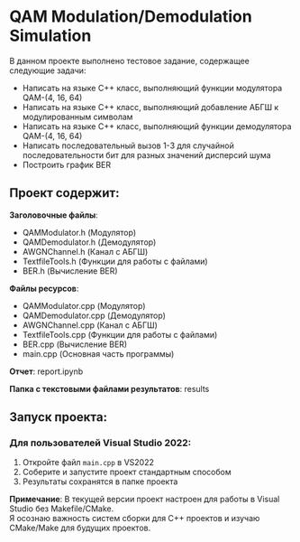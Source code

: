 # QAM Modulation/Demodulation Simulation

В данном проекте выполнено тестовое задание, содержащее следующие задачи:  
* Написать на языке С++ класс, выполняющий функции модулятора QAM-(4, 16, 64)  
* Написать на языке С++ класс, выполняющий добавление АБГШ к модулированным символам   
* Написать на языке С++ класс, выполняющий функции демодулятора QAM-(4, 16, 64)   
* Написать последовательный вызов 1-3 для случайной последовательности бит для разных значений дисперсий шума   
* Построить график BER  

## Проект содержит:  
**Заголовочные файлы**:  
- QAMModulator.h (Модулятор)
- QAMDemodulator.h (Демодулятор)
- AWGNChannel.h (Канал с АБГШ)
- TextfileTools.h (Функции для работы с файлами)
- BER.h (Вычисление BER)

**Файлы ресурсов**:  
- QAMModulator.cpp (Модулятор)
- QAMDemodulator.cpp (Демодулятор)
- AWGNChannel.cpp (Канал с АБГШ)
- TextfileTools.cpp (Функции для работы с файлами)
- BER.cpp (Вычисление BER)
- main.cpp (Основная часть программы)

**Отчет**: report.ipynb

**Папка с текстовыми файлами результатов**: results

## Запуск проекта:

### Для пользователей Visual Studio 2022:
1. Откройте файл `main.cpp` в VS2022
2. Соберите и запустите проект стандартным способом
3. Результаты сохранятся в папке проекта

**Примечание**: В текущей версии проект настроен для работы в Visual Studio без Makefile/CMake.  
Я осознаю важность систем сборки для C++ проектов и изучаю CMake/Make для будущих проектов.
